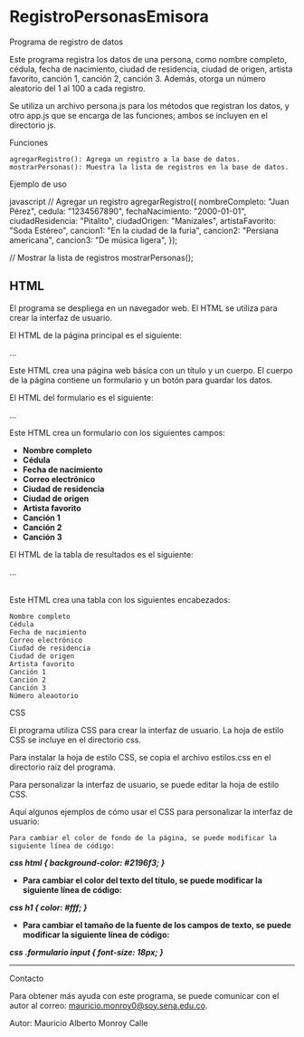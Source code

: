 # RegistroPersonasEmisora
Programa de registro de datos

Este programa registra los datos de una persona, como nombre completo, cédula, fecha de nacimiento, ciudad de residencia, ciudad de origen, artista favorito, canción 1, canción 2, canción 3. Además, otorga un número aleatorio del 1 al 100 a cada registro.

Se utiliza un archivo persona.js para los métodos que registran los datos, y otro app.js que se encarga de las funciones; ambos se incluyen en el directorio js.

Funciones

    agregarRegistro(): Agrega un registro a la base de datos.
    mostrarPersonas(): Muestra la lista de registros en la base de datos.

Ejemplo de uso

javascript
// Agregar un registro
agregarRegistro({
nombreCompleto: "Juan Pérez",
cedula: "1234567890",
fechaNacimiento: "2000-01-01",
ciudadResidencia: "Pitalito",
ciudadOrigen: "Manizales",
artistaFavorito: "Soda Estéreo",
cancion1: "En la ciudad de la furia",
cancion2: "Persiana americana",
cancion3: "De música ligera",
});

// Mostrar la lista de registros
mostrarPersonas();

## HTML

El programa se despliega en un navegador web. El HTML se utiliza para crear la interfaz de usuario.

El HTML de la página principal es el siguiente:

<!DOCTYPE html>
<html lang="es">
...
</html>

Este HTML crea una página web básica con un título y un cuerpo. El cuerpo de la página contiene un formulario y un botón para guardar los datos.

El HTML del formulario es el siguiente:

<form id="forma">
...
</form>


Este HTML crea un formulario con los siguientes campos:

* **Nombre completo**
* **Cédula**
* **Fecha de nacimiento**
* **Correo electrónico**
* **Ciudad de residencia**
* **Ciudad de origen**
* **Artista favorito**
* **Canción 1**
* **Canción 2**
* **Canción 3**

El HTML de la tabla de resultados es el siguiente:

<table class="contenedor table" id="filaPersona">
...
</table>

Este HTML crea una tabla con los siguientes encabezados:

    Nombre completo
    Cédula
    Fecha de nacimiento
    Correo electrónico
    Ciudad de residencia
    Ciudad de origen
    Artista favorito
    Canción 1
    Canción 2
    Canción 3
    Número aleaotorio

CSS

El programa utiliza CSS para crear la interfaz de usuario. La hoja de estilo CSS se incluye en el directorio css.

Para instalar la hoja de estilo CSS, se copia el archivo estilos.css en el directorio raíz del programa.

Para personalizar la interfaz de usuario, se puede editar la hoja de estilo CSS.

Aquí algunos ejemplos de cómo usar el CSS para personalizar la interfaz de usuario:

    Para cambiar el color de fondo de la página, se puede modificar la siguiente línea de código:
***css
html {
background-color: #2196f3;
}***


* **Para cambiar el color del texto del título, se puede modificar la siguiente línea de código:**

***css
h1 {
  color: #fff;
}***


* **Para cambiar el tamaño de la fuente de los campos de texto, se puede modificar la siguiente línea de código:**

***css
.formulario input {
  font-size: 18px;
}***




______________________________________________

Contacto

Para obtener más ayuda con este programa, se puede comunicar con el autor al correo: mauricio.monroy0@soy.sena.edu.co.

Autor: Mauricio Alberto Monroy Calle

